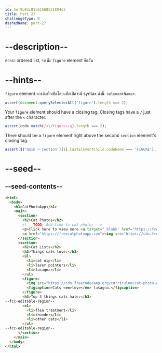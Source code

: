 ```yaml
---
id: 5ef9b03c81a63668521804d3
title: Part 27
challengeType: 0
dashedName: part-27
---
```


# --description--

ต่อจาก ordered list, จงเพิ่ม `figure` element อีกอัน

# --hints--

`figure` element ควรมีแท็กเปิดโดยแท็กเปิดจะมี syntax ดังนี้: `<elementName>`.

```js
assert(document.querySelectorAll('figure').length === 2);
```

Your `figure` element should have a closing tag. Closing tags have a `/` just after the `<` character.

```js
assert(code.match(/<\/figure>/g).length === 2);
```

There should be a `figure` element right above the second `section` element's closing tag.

```js
assert($('main > section')[1].lastElementChild.nodeName === 'FIGURE');
```

# --seed--

## --seed-contents--

```html
<html>
  <body>
    <h1>CatPhotoApp</h1>
    <main>
      <section>
        <h2>Cat Photos</h2>
        <!-- TODO: Add link to cat photos -->
        <p>Click here to view more <a target="_blank" href="https://freecatphotoapp.com">cat photos</a>.</p>
        <a href="https://freecatphotoapp.com"><img src="https://cdn.freecodecamp.org/curriculum/cat-photo-app/relaxing-cat.jpg" alt="A cute orange cat lying on its back."></a>
      </section>
      <section>
        <h2>Cat Lists</h2>
        <h3>Things cats love:</h3>
        <ul>
          <li>cat nip</li>
          <li>laser pointers</li>
          <li>lasagna</li>
        </ul>
        <figure>
          <img src="https://cdn.freecodecamp.org/curriculum/cat-photo-app/lasagna.jpg" alt="A slice of lasagna on a plate.">
          <figcaption>Cats <em>love</em> lasagna.</figcaption>  
        </figure>
        <h3>Top 3 things cats hate:</h3>
--fcc-editable-region--
        <ol>
          <li>flea treatment</li>
          <li>thunder</li>
          <li>other cats</li>
        </ol>
--fcc-editable-region--
      </section>
    </main>
  </body>
</html>
```

